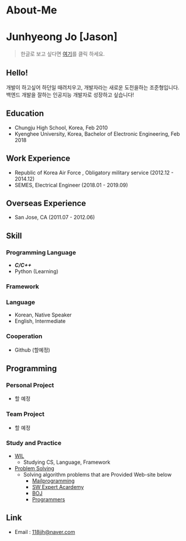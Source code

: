 # About-Me

# Junhyeong Jo [Jason]

> 한글로 보고 싶다면 [여기](https://github.com/batboy118/About-Me/blob/master/README.md)를 클릭 하세요.

## Hello!

개발이 하고싶어 하던일 때려치우고, 개발자라는 새로운 도전을하는 조준형입니다.  
백엔드 개발을 잘하는 인공지능 개발자로 성장하고 싶습니다!

## Education

- Chungju High School, Korea, Feb 2010
- Kyenghee University, Korea, Bachelor of Electronic Engineering, Feb 2018

## Work Experience

- Republic of Korea Air Force , Obligatory military service (2012.12 - 2014.12)
- SEMES, Electrical Engineer (2018.01 - 2019.09)

## Overseas Experience

- San Jose, CA (2011.07 - 2012.06)

## Skill

### Programming Language

- **_C/C++_**
- Python (Learning)

### Framework

### Language

- Korean, Native Speaker
- English, Intermediate

### Cooperation

- Github (할예정)

## Programming

### Personal Project

- 할 예정

### Team Project

- 할 예정

### Study and Practice

- [WIL](https://github.com/batboy118/WIL)
  - Studying CS, Language, Framework
- [Problem Solving](https://github.com/skyil7/Problem-Solving)
  - Solving algorithm problems that are Provided Web-site below
    - [Mailprogramming](http://mailprogramming.com/)
    - [SW Expert Acardemy](https://swexpertacademy.com/main/main.do)
    - [BOJ](https://www.acmicpc.net/)
    - [Programmers](https://programmers.co.kr/learn/)

## Link

- Email : 118jjh@naver.com

